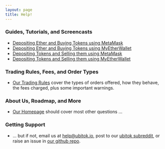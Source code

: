 ```yaml
---
layout: page
title: Help!
---
```


### Guides, Tutorials, and Screencasts

 - [Depositing Ether and Buying Tokens using MetaMask](depositing-ether-and-buying-tokens-using-metamask)
 - [Depositing Ether and Buying Tokens using MyEtherWallet](depositing-ether-and-buying-tokens-using-myetherwallet)
 - [Depositing Tokens and Selling them using MetaMask](depositing-tokens-and-selling-using-metamask)
 - [Depositing Tokens and Selling them using MyEtherWallet](depositing-tokens-and-selling-using-myetherwallet)
 
### Trading Rules, Fees, and Order Types

 - [Our Trading Rules](../trading-rules) cover the types of orders offered, how they behave, the fees charged, plus some important warnings.

### About Us, Roadmap, and More

 - [Our Homepage](/) should cover most other questions ...

### Getting Support
 
 - ... but if not, email us at help@ubitok.io, post to our [ubitok subreddit](https://www.reddit.com/r/ubitok/), or raise an issue in [our github repo](https://github.com/bonnag/ubitok.io).
